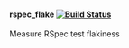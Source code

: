 #### rspec_flake [![Build Status](https://travis-ci.org/bootstraponline/rspec_flake.svg?branch=master)](https://travis-ci.org/bootstraponline/rspec_flake)

Measure RSpec test flakiness

